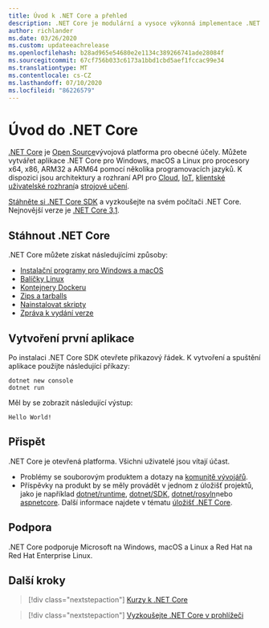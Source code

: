 ```yaml
---
title: Úvod k .NET Core a přehled
description: .NET Core je modulární a vysoce výkonná implementace .NET pro vytváření aplikací pro Windows, Linux a macOS. Seznamte se s .NET Core, abyste mohli začít.
author: richlander
ms.date: 03/26/2020
ms.custom: updateeachrelease
ms.openlocfilehash: b28ad965e54680e2e1134c389266741ade28084f
ms.sourcegitcommit: 67cf756b033c6173a1bbd1cbd5aef1fccac99e34
ms.translationtype: MT
ms.contentlocale: cs-CZ
ms.lasthandoff: 07/10/2020
ms.locfileid: "86226579"
---
```

# <a name="introduction-to-net-core"></a>Úvod do .NET Core

[.NET Core](about.md) je [Open Source](https://github.com/dotnet/runtime/blob/master/LICENSE.TXT)vývojová platforma pro obecné účely. Můžete vytvářet aplikace .NET Core pro Windows, macOS a Linux pro procesory x64, x86, ARM32 a ARM64 pomocí několika programovacích jazyků. K dispozici jsou architektury a rozhraní API pro [Cloud](/aspnet/core/), [IoT](/archive/msdn-magazine/2019/august/net-core-cross-platform-iot-programming-with-net-core-3-0), [klientské uživatelské rozhraní](../desktop-wpf/overview/index.md)a [strojové učení](/dotnet/machine-learning/).

[Stáhněte si .NET Core SDK](https://dotnet.microsoft.com/download) a vyzkoušejte na svém počítači .NET Core. Nejnovější verze je [.NET Core 3,1](https://devblogs.microsoft.com/dotnet/announcing-net-core-3-1/).

## <a name="download-net-core"></a>Stáhnout .NET Core

.NET Core můžete získat následujícími způsoby:

* [Instalační programy pro Windows a macOS](https://dotnet.microsoft.com/download)
* [Balíčky Linux](https://docs.microsoft.com/dotnet/core/install/linux-package-managers)
* [Kontejnery Dockeru](https://hub.docker.com/_/microsoft-dotnet-core/)
* [Zips a tarballs](https://dotnet.microsoft.com/download/dotnet-core/3.1)
* [Nainstalovat skripty](https://dotnet.microsoft.com/download/dotnet-core/scripts)
* [Zpráva k vydání verze](https://github.com/dotnet/core/tree/master/release-notes)

## <a name="create-your-first-application"></a>Vytvoření první aplikace

Po instalaci .NET Core SDK otevřete příkazový řádek. K vytvoření a spuštění aplikace použijte následující příkazy:

```dotnetcli
dotnet new console
dotnet run
```

Měl by se zobrazit následující výstup:

```output
Hello World!
```

## <a name="contribute"></a>Přispět

.NET Core je otevřená platforma. Všichni uživatelé jsou vítají účast.

* Problémy se souborovým produktem a dotazy na [komunitě vývojářů](https://developercommunity.visualstudio.com/spaces/61/index.html).
* Příspěvky na produkt by se měly provádět v jednom z úložišť projektů, jako je například [dotnet/runtime](https://github.com/dotnet/runtime), [dotnet/SDK](https://github.com/dotnet/sdk), [dotnet/rosyln](https://github.com/dotnet/roslyn)nebo [aspnetcore](https://github.com/dotnet/aspnetcore). Další informace najdete v tématu [úložišť .NET Core](https://github.com/dotnet/core/blob/master/Documentation/core-repos.md).

## <a name="support"></a>Podpora

.NET Core podporuje Microsoft na Windows, macOS a Linux a Red Hat na Red Hat Enterprise Linux.

## <a name="next-steps"></a>Další kroky

> [!div class="nextstepaction"]
> [Kurzy k .NET Core](tutorials/index.md)

> [!div class="nextstepaction"]
> [Vyzkoušejte .NET Core v prohlížeči](../csharp/tutorials/intro-to-csharp/numbers-in-csharp.yml)

